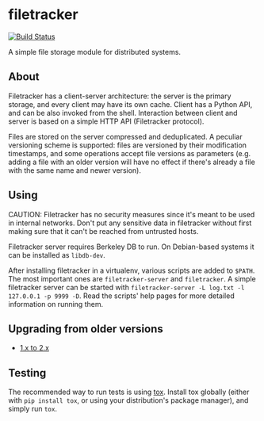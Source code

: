 # filetracker

[![Build Status](https://travis-ci.org/sio2project/filetracker.svg?branch=master)](https://travis-ci.org/sio2project/filetracker)

A simple file storage module for distributed systems.

## About

Filetracker has a client-server architecture: the server is the primary
storage, and every client may have its own cache. Client has a Python
API, and can be also invoked from the shell. Interaction between client
and server is based on a simple HTTP API (Filetracker protocol).

Files are stored on the server compressed and deduplicated. A peculiar
versioning scheme is supported: files are versioned by their modification
timestamps, and some operations accept file versions as parameters (e.g.
adding a file with an older version will have no effect if there's already a
file with the same name and newer version).

## Using

CAUTION: Filetracker has no security measures since it's meant to be
used in internal networks. Don't put any sensitive data in filetracker without
first making sure that it can't be reached from untrusted hosts.

Filetracker server requires Berkeley DB to run. On Debian-based systems
it can be installed as `libdb-dev`.

After installing filetracker in a virtualenv, various scripts are added to
`$PATH`. The most important ones are `filetracker-server`
and `filetracker`. A simple filetracker server can be started with
`filetracker-server -L log.txt -l 127.0.0.1 -p 9999 -D`.
 Read the scripts' help pages for more detailed information
on running them.

## Upgrading from older versions

- [1.x to 2.x](MIGRATING.md)

## Testing

The recommended way to run tests is using
[tox](https://tox.readthedocs.io/en/latest/index.html). Install tox
globally (either with `pip install tox`, or using your distribution's
package manager), and simply run `tox`.
